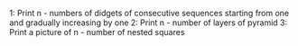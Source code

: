 1: Print n - numbers of didgets of consecutive sequences starting from one and gradually increasing by one
2: Print n - number of layers of pyramid
3: Print a picture of n - number of nested squares
